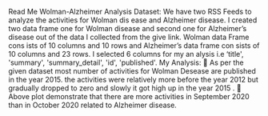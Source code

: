 Read Me
 Wolman-Alzheimer Analysis
Dataset:
We have two RSS Feeds to analyze the activities for Wolman dis
ease and Alzheimer disease. I created two data frame one for
Wolman disease and second one for Alzheimer’s disease out of
the data I collected from the give link. Wolman data Frame cons
ists of 10 columns and 10 rows and Alzheimer’s data frame con
sists of 10 columns and 23 rows. I selected 6 columns for my an
alysis i.e ‘title', 'summary', 'summary_detail', 'id', 'published'.
My Analysis:
 As per the given dataset most number of activities for
Wolman Desease are published in the year 2015. the
activities were relatively more before the year 2012 but
gradually dropped to zero and slowly it got high up in the
year 2015 .
 Above plot demonstrate that there are more activities in
September 2020 than in October 2020 related to
Alzheimer disease. 

